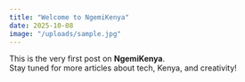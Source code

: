 ```yaml
---
title: "Welcome to NgemiKenya"
date: 2025-10-08
image: "/uploads/sample.jpg"
---
```


This is the very first post on **NgemiKenya**.  
Stay tuned for more articles about tech, Kenya, and creativity!

